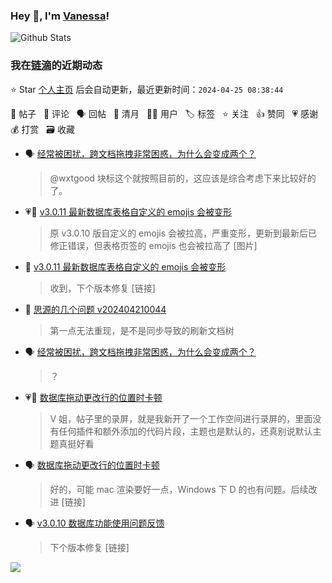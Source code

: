 ### Hey 👋, I'm [Vanessa](http://vanessa.b3log.org/)!

![Github Stats](https://github-readme-stats.vercel.app/api?username=Vanessa219&show_icons=true)

<!--events start -->

### 我在[链滴](https://ld246.com)的近期动态

⭐️ Star [个人主页](https://github.com/Vanessa219/Vanessa219) 后会自动更新，最近更新时间：`2024-04-25 08:38:44`

📝 帖子 &nbsp; 💬 评论 &nbsp; 🗣 回帖 &nbsp; 🌙 清月 &nbsp; 👨‍💻 用户 &nbsp; 🏷️ 标签 &nbsp; ⭐️ 关注 &nbsp; 👍 赞同 &nbsp; 💗 感谢 &nbsp; 💰 打赏 &nbsp; 🗃 收藏

* 🗣 [经常被困扰，跨文档拖拽非常困惑，为什么会变成两个？](https://ld246.com/article/1713768540622/comment/1713786308671#comments)

  > @wxtgood 块标这个就按照目前的，这应该是综合考虑下来比较好的了。
* 💗📝 [v3.0.11 最新数据库表格自定义的 emojis 会被变形](https://ld246.com/article/1713879115000)

  > 原 v3.0.10 版自定义的 emojis 会被拉高，严重变形，更新到最新后已修正错误，但表格页签的 emojis 也会被拉高了 [图片]
* 💬 [v3.0.11 最新数据库表格自定义的 emojis 会被变形](https://ld246.com/article/1713879115000/comment/1713929230444#comments)

  > 收到，下个版本修复 [链接]
* 💬 [思源的几个问题 v202404210044](https://ld246.com/article/1713763756846/comment/1713837359063#comments)

  > 第一点无法重现，是不是同步导致的刷新文档树
* 🗣 [经常被困扰，跨文档拖拽非常困惑，为什么会变成两个？](https://ld246.com/article/1713768540622/comment/1713786308671#comments)

  > ？
* 💗💬 [数据库拖动更改行的位置时卡顿](https://ld246.com/article/1713541217115/comment/1713682324369#comments)

  > V 姐，帖子里的录屏，就是我新开了一个工作空间进行录屏的，里面没有任何插件和额外添加的代码片段，主题也是默认的，还真别说默认主题真挺好看
* 🗣 [数据库拖动更改行的位置时卡顿](https://ld246.com/article/1713541217115/comment/1713682324369#comments)

  > 好的，可能 mac 渲染要好一点，Windows 下 D 的也有问题。后续改进 [链接]
* 🗣 [v3.0.10 数据库功能使用问题反馈](https://ld246.com/article/1713593768818/comment/1713618001094#comments)

  > 下个版本修复 [链接]


<!--events end -->

<a title="Hits" target="_blank" href="https://github.com/Vanessa219/Vanessa219"><img src="https://hits.b3log.org/Vanessa219/Vanessa219.svg"></a>
